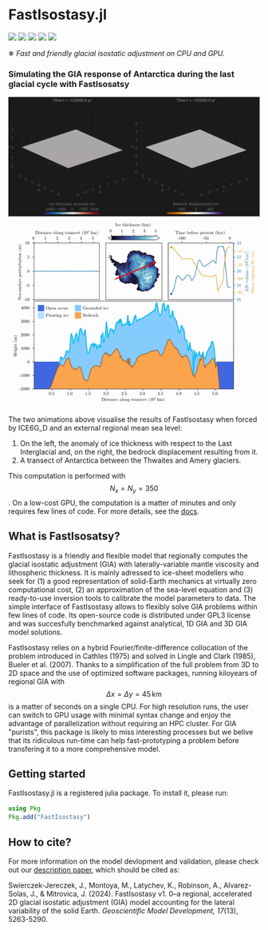 # FastIsostasy.jl

[![](https://img.shields.io/badge/docs-stable-blue.svg)](https://janjereczek.github.io/FastIsostasy.jl/dev/)
[![](https://img.shields.io/badge/license-GNU_GPL_3.0-green.svg)](https://www.gnu.org/licenses/gpl-3.0.en.html)
[![](https://img.shields.io/badge/GMD-paper-purple.svg)](https://doi.org/10.5194/gmd-17-5263-2024)
[![][ci-img]][ci-url]
[![][codecov-img]][codecov-url]
<!-- [![codecov](https://codecov.io/gh/JuliaDynamics/TransitionsInTimeseries.jl/branch/main/graph/badge.svg)](https://codecov.io/gh/JuliaDynamics/TransitionsInTimeseries.jl) -->

[ci-img]: https://github.com/JanJereczek/FastIsostasy.jl/workflows/CI/badge.svg
[ci-url]: https://github.com/JanJereczek/FastIsostasy.jl/actions

[codecov-img]: https://codecov.io/gh/JanJereczek/FastIsostasy.jl/branch/master/graph/badge.svg
[codecov-url]: https://codecov.io/gh/JanJereczek/FastIsostasy.jl


❄ *Fast and friendly glacial isostatic adjustment on CPU and GPU.*

### Simulating the GIA response of Antarctica during the last glacial cycle with FastIsosatsy

![GlacialCycle](docs/src/assets/isl-ice6g-N=350.gif)
![Transect](docs/src/assets/transect.gif)

The two animations above visualise the results of FastIsostasy when forced by ICE6G_D and an external regional mean sea level:
1. On the left, the anomaly of ice thickness with respect to the Last Interglacial and, on the right, the bedrock displacement resulting from it.
2. A transect of Antarctica between the Thwaites and Amery glaciers.

This computation is performed with $$N_{x} = N_{y} = 350$$. On a low-cost GPU, the computation is a matter of minutes and only requires few lines of code. For more details, see the [docs](https://janjereczek.github.io/FastIsostasy.jl/dev/).

## What is FastIsosatsy?

FastIsostasy is a friendly and flexible model that regionally computes the glacial isostatic adjustment (GIA) with laterally-variable mantle viscosity and lithospheric thickness. It is mainly adressed to ice-sheet modellers who seek for (1) a good representation of solid-Earth mechanics at virtually zero computational cost, (2) an approximation of the sea-level equation and (3) ready-to-use inversion tools to calibrate the model parameters to data. The simple interface of FastIsostasy allows to flexibly solve GIA problems within few lines of code. Its open-source code is distributed under GPL3 license and was succesfully benchmarked against analytical, 1D GIA and 3D GIA model solutions.

FastIsostasy relies on a hybrid Fourier/finite-difference collocation of the problem introduced in Cathles (1975) and solved in Lingle and Clark (1985), Bueler et al. (2007). Thanks to a simplification of the full problem from 3D to 2D space and the use of optimized software packages, running kiloyears of regional GIA with $$\Delta x = \Delta y = 45 \, \mathrm{km}$$ is a matter of seconds on a single CPU. For high resolution runs, the user can switch to GPU usage with minimal syntax change and enjoy the advantage of parallelization without requiring an HPC cluster. For GIA "purists", this package is likely to miss interesting processes but we belive that its ridiculous run-time can help fast-prototyping a problem before transfering it to a more comprehensive model.

## Getting started

FastIsostasy.jl is a registered julia package. To install it, please run:

```julia
using Pkg
Pkg.add("FastIsostasy")
```

## How to cite?

For more information on the model devlopment and validation, please check out our [description paper](https://doi.org/10.5194/gmd-17-5263-2024), which should be cited as:

Swierczek-Jereczek, J., Montoya, M., Latychev, K., Robinson, A., Alvarez-Solas, J., & Mitrovica, J. (2024). FastIsostasy v1. 0–a regional, accelerated 2D glacial isostatic adjustment (GIA) model accounting for the lateral variability of the solid Earth. *Geoscientific Model Development, 17*(13), 5263-5290.
